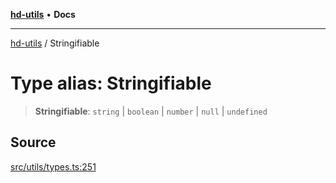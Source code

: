 [**hd-utils**](../README.md) • **Docs**

***

[hd-utils](../globals.md) / Stringifiable

# Type alias: Stringifiable

> **Stringifiable**: `string` \| `boolean` \| `number` \| `null` \| `undefined`

## Source

[src/utils/types.ts:251](https://github.com/AhmadHddad/h-utils/blob/5c76ff5de068cee019fc632d9da2e395721bb48f/src/utils/types.ts#L251)
